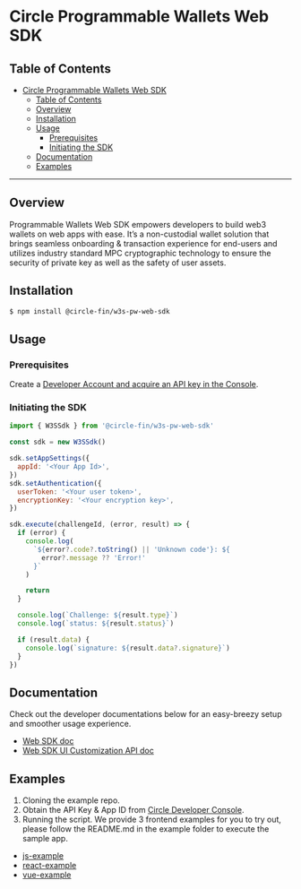 # Circle Programmable Wallets Web SDK

## Table of Contents

- [Circle Programmable Wallets Web SDK](#circle-programmable-wallets-web-sdk)
  - [Table of Contents](#table-of-contents)
  - [Overview](#overview)
  - [Installation](#installation)
  - [Usage](#usage)
    - [Prerequisites](#prerequisites)
    - [Initiating the SDK](#initiating-the-sdk)
  - [Documentation](#documentation)
  - [Examples](#examples)

---

## Overview

Programmable Wallets Web SDK empowers developers to build web3 wallets on web apps with ease. It’s a non-custodial wallet solution that brings seamless onboarding & transaction experience for end-users and utilizes industry standard MPC cryptographic technology to ensure the security of private key as well as the safety of user assets.

## Installation

```bash
$ npm install @circle-fin/w3s-pw-web-sdk
```

## Usage

### Prerequisites

Create a [Developer Account and acquire an API key in the Console](https://developers.circle.com/w3s/docs/circle-developer-account).

### Initiating the SDK

```jsx
import { W3SSdk } from '@circle-fin/w3s-pw-web-sdk'

const sdk = new W3SSdk()

sdk.setAppSettings({
  appId: '<Your App Id>',
})
sdk.setAuthentication({
  userToken: '<Your user token>',
  encryptionKey: '<Your encryption key>',
})

sdk.execute(challengeId, (error, result) => {
  if (error) {
    console.log(
      `${error?.code?.toString() || 'Unknown code'}: ${
        error?.message ?? 'Error!'
      }`
    )

    return
  }

  console.log(`Challenge: ${result.type}`)
  console.log(`status: ${result.status}`)

  if (result.data) {
    console.log(`signature: ${result.data?.signature}`)
  }
})
```

## Documentation

Check out the developer documentations below for an easy-breezy setup and smoother usage experience.

- [Web SDK doc](https://developers.circle.com/w3s/docs/web)
- [Web SDK UI Customization API doc](https://developers.circle.com/w3s/docs/web-sdk-ui-customization-api)

## Examples

1. Cloning the example repo.
2. Obtain the API Key & App ID from [Circle Developer Console](https://console.circle.com/).
3. Running the script. We provide 3 frontend examples for you to try out, please follow the README.md in the example folder to execute the sample app.

- [js-example](https://github.com/circlefin/w3s-pw-web-sdk/tree/master/examples/js-example)
- [react-example](https://github.com/circlefin/w3s-pw-web-sdk/tree/master/examples/react-example)
- [vue-example](https://github.com/circlefin/w3s-pw-web-sdk/tree/master/examples/vue-example)
